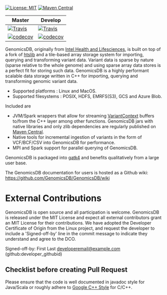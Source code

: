 [![License: MIT](https://img.shields.io/badge/License-MIT-yellow.svg)](https://opensource.org/licenses/MIT)
[![Maven Central](https://img.shields.io/maven-central/v/org.genomicsdb/genomicsdb.svg)](https://mvnrepository.com/artifact/org.genomicsdb)

| Master | Develop |
| --- | --- |
| [![Travis](https://travis-ci.org/GenomicsDB/GenomicsDB.svg?branch=master)](https://travis-ci.org/GenomicsDB/GenomicsDB) | [![Travis](https://travis-ci.org/GenomicsDB/GenomicsDB.svg?branch=develop)](https://travis-ci.org/GenomicsDB/GenomicsDB?branch=develop) |
| [![codecov](https://codecov.io/gh/GenomicsDB/GenomicsDB/branch/master/graph/badge.svg)](https://codecov.io/gh/GenomicsDB/GenomicsDB) | [![codecov](https://codecov.io/gh/GenomicsDB/GenomicsDB/branch/develop/graph/badge.svg)](https://codecov.io/gh/GenomicsDB/GenomicsDB/branch/develop) |

GenomicsDB, originally from [Intel Health and Lifesciences](https://github.com/Intel-HLS/GenomicsDB), is built on top of a fork of [htslib](https://github.com/samtools/htslib) and a tile-based array storage system for importing, querying and transforming variant data. Variant data is sparse by nature (sparse relative to the whole genome) and using sparse array data stores is a perfect fit for storing such data. GenomicsDB is a highly performant scalable data storage written in C++ for importing, querying and transforming genomic variant data.
* Supported platforms : Linux and MacOS.
* Supported filesystems : POSIX, HDFS, EMRFS(S3), GCS and Azure Blob.

Included are
* JVM/Spark wrappers that allow for streaming [VariantContext](https://samtools.github.io/htsjdk/javadoc/htsjdk/htsjdk/variant/variantcontext/VariantContext.html) buffers to/from the C++ layer among other functions. GenomicsDB jars with native libraries and only zlib dependencies are regularly published on [Maven Central](https://repo1.maven.org/maven2/org/genomicsdb/genomicsdb).
* Native tools for incremental ingestion of variants in the form of VCF/BCF/CSV into GenomicsDB for performance.
* MPI and Spark support for parallel querying of GenomicsDB.

GenomicsDB is packaged into [gatk4](https://software.broadinstitute.org/gatk/documentation/article?id=11091) and benefits qualitatively from a large user base.

The GenomicsDB documentation for users is hosted as a Github wiki:
https://github.com/GenomicsDB/GenomicsDB/wiki

# External Contributions
GenomicsDB is open source and all participation is welcome.
GenomicsDB is released under the MIT License and expect all external
contributors grant an MIT License for their contributions. We have adopted
the Developer Certificate of Origin from the Linux project, and request the
developer to include a 'Signed-off-by' line in the commit message to indicate
they understand and agree to the DCO.

Signed-off-by: First Last developeremail@example.com (github:developer_githubid)

## Checklist before creating Pull Request
Please ensure that the code is well documented in javadoc style for Java/Scala or roughly adhere to [Google C++ Style](https://google.github.io/styleguide/cppguide.html) for C/C++.
